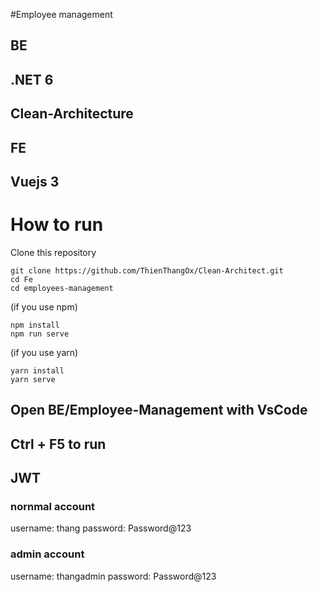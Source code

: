 #Employee management

## BE
## .NET 6
## Clean-Architecture

## FE
## Vuejs 3

# How to run
Clone this repository
```
git clone https://github.com/ThienThangOx/Clean-Architect.git
cd Fe
cd employees-management
```
(if you use npm)
```
npm install 
npm run serve 
```
(if you use yarn)
```
yarn install
yarn serve 
```

## Open BE/Employee-Management with VsCode
## Ctrl + F5 to run

## JWT
### nornmal account
username: thang
password: Password@123

### admin account
username: thangadmin
password: Password@123
